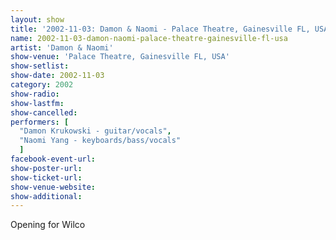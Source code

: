 ```yaml
---
layout: show
title: '2002-11-03: Damon & Naomi - Palace Theatre, Gainesville FL, USA'
name: 2002-11-03-damon-naomi-palace-theatre-gainesville-fl-usa
artist: 'Damon & Naomi'
show-venue: 'Palace Theatre, Gainesville FL, USA'
show-setlist: 
show-date: 2002-11-03
category: 2002
show-radio: 
show-lastfm: 
show-cancelled: 
performers: [
  "Damon Krukowski - guitar/vocals",
  "Naomi Yang - keyboards/bass/vocals"
  ]
facebook-event-url: 
show-poster-url: 
show-ticket-url: 
show-venue-website: 
show-additional: 
---
```


Opening for Wilco